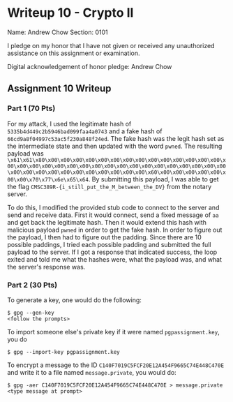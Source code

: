 Writeup 10 - Crypto II
=====

Name: Andrew Chow
Section: 0101

I pledge on my honor that I have not given or received any unauthorized assistance on this assignment or examination.

Digital acknowledgement of honor pledge: Andrew Chow

## Assignment 10 Writeup

### Part 1 (70 Pts)

For my attack, I used the legitimate hash of `5335b4d449c2b5946bad099faa4a0743` and a fake hash of `66cd9a8f04997c53ac5f230a848f24ed`.
The fake hash was the legit hash set as the intermediate state and then updated with the word `pwned`.
The resulting payload was `\x61\x61\x80\x00\x00\x00\x00\x00\x00\x00\x00\x00\x00\x00\x00\x00\x00\x00\x00\x00\x00\x00\x00\x00\x00\x00\x00\x00\x00\x00\x00\x00\x00\x00\x00\x00\x00\x00\x00\x00\x00\x00\x00\x00\x00\x00\x60\x00\x00\x00\x00\x00\x00\x00\x70\x77\x6e\x65\x64`.
By submitting this payload, I was able to get the flag `CMSC389R-{i_still_put_the_M_between_the_DV}` from the notary server.

To do this, I modified the provided stub code to connect to the server and send and receive data.
First it would connect, send a fixed message of `aa` and get back the legitimate hash.
Then it would extend this hash with malicious payload `pwned` in order to get the fake hash.
In order to figure out the payload, I then had to figure out the padding.
Since there are 10 possible paddings, I tried each possible padding and submitted the full payload to the server.
If I got a response that indicated success, the loop exited and told me what the hashes were, what the payload was, and what the server's response was.

### Part 2 (30 Pts)

To generate a key, one would do the following:

```
$ gpg --gen-key
<follow the prompts>
```

To import someone else's private key if it were named `pgpassignment.key`, you do

```
$ gpg --import-key pgpassignment.key
```

To encrypt a message to the ID `C140F7019C5FCF20E12A454F9665C74E448C470E` and write it to a file named `message.private`, you would do:
```
$ gpg -aer C140F7019C5FCF20E12A454F9665C74E448C470E > message.private
<type message at prompt>
```
